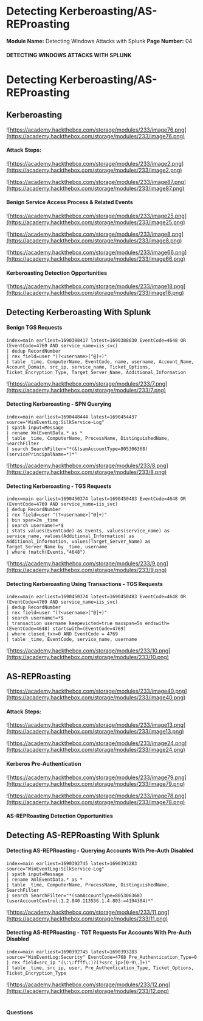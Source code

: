 <!--
 // Platform: Academy
// URL: https://academy.hackthebox.com/module/233/section/2526
// Platform Version: V1
// Module ID: 233
// Module Name: Detecting Windows Attacks with Splunk
// Module Difficulty: Medium
// Section ID: 2526
// Section Title: Detecting Kerberoasting/AS-REProasting
// Page Title: Detecting Windows Attacks with Splunk
// Page Number: 04
-->

# Detecting Kerberoasting/AS-REProasting

**Module Name:** Detecting Windows Attacks with Splunk **Page Number:** 04

#### DETECTING WINDOWS ATTACKS WITH SPLUNK

# Detecting Kerberoasting/AS-REProasting

## Kerberoasting

![https://academy.hackthebox.com/storage/modules/233/image76.png](https://academy.hackthebox.com/storage/modules/233/image76.png)

#### Attack Steps:

![https://academy.hackthebox.com/storage/modules/233/image2.png](https://academy.hackthebox.com/storage/modules/233/image2.png)

![https://academy.hackthebox.com/storage/modules/233/image87.png](https://academy.hackthebox.com/storage/modules/233/image87.png)

#### Benign Service Access Process & Related Events

![https://academy.hackthebox.com/storage/modules/233/image25.png](https://academy.hackthebox.com/storage/modules/233/image25.png)

![https://academy.hackthebox.com/storage/modules/233/image8.png](https://academy.hackthebox.com/storage/modules/233/image8.png)

![https://academy.hackthebox.com/storage/modules/233/image66.png](https://academy.hackthebox.com/storage/modules/233/image66.png)

#### Kerberoasting Detection Opportunities

![https://academy.hackthebox.com/storage/modules/233/image18.png](https://academy.hackthebox.com/storage/modules/233/image18.png)

## Detecting Kerberoasting With Splunk

#### Benign TGS Requests

``` shell-session
index=main earliest=1690388417 latest=1690388630 EventCode=4648 OR (EventCode=4769 AND service_name=iis_svc) 
| dedup RecordNumber 
| rex field=user "(?<username>[^@]+)"
| table _time, ComputerName, EventCode, name, username, Account_Name, Account_Domain, src_ip, service_name, Ticket_Options, Ticket_Encryption_Type, Target_Server_Name, Additional_Information
```

![https://academy.hackthebox.com/storage/modules/233/7.png](https://academy.hackthebox.com/storage/modules/233/7.png)

#### Detecting Kerberoasting - SPN Querying

``` shell-session
index=main earliest=1690448444 latest=1690454437 source="WinEventLog:SilkService-Log" 
| spath input=Message 
| rename XmlEventData.* as * 
| table _time, ComputerName, ProcessName, DistinguishedName, SearchFilter 
| search SearchFilter="*(&(samAccountType=805306368)(servicePrincipalName=*)*"
```

![https://academy.hackthebox.com/storage/modules/233/8.png](https://academy.hackthebox.com/storage/modules/233/8.png)

#### Detecting Kerberoasting - TGS Requests

``` shell-session
index=main earliest=1690450374 latest=1690450483 EventCode=4648 OR (EventCode=4769 AND service_name=iis_svc)
| dedup RecordNumber
| rex field=user "(?<username>[^@]+)"
| bin span=2m _time 
| search username!=*$ 
| stats values(EventCode) as Events, values(service_name) as service_name, values(Additional_Information) as Additional_Information, values(Target_Server_Name) as Target_Server_Name by _time, username
| where !match(Events,"4648")
```

![https://academy.hackthebox.com/storage/modules/233/9.png](https://academy.hackthebox.com/storage/modules/233/9.png)

#### Detecting Kerberoasting Using Transactions - TGS Requests

``` shell-session
index=main earliest=1690450374 latest=1690450483 EventCode=4648 OR (EventCode=4769 AND service_name=iis_svc)
| dedup RecordNumber
| rex field=user "(?<username>[^@]+)"
| search username!=*$ 
| transaction username keepevicted=true maxspan=5s endswith=(EventCode=4648) startswith=(EventCode=4769) 
| where closed_txn=0 AND EventCode = 4769
| table _time, EventCode, service_name, username
```

![https://academy.hackthebox.com/storage/modules/233/10.png](https://academy.hackthebox.com/storage/modules/233/10.png)

## AS-REPRoasting

![https://academy.hackthebox.com/storage/modules/233/image40.png](https://academy.hackthebox.com/storage/modules/233/image40.png)

#### Attack Steps:

![https://academy.hackthebox.com/storage/modules/233/image13.png](https://academy.hackthebox.com/storage/modules/233/image13.png)

![https://academy.hackthebox.com/storage/modules/233/image24.png](https://academy.hackthebox.com/storage/modules/233/image24.png)

#### Kerberos Pre-Authentication

![https://academy.hackthebox.com/storage/modules/233/image79.png](https://academy.hackthebox.com/storage/modules/233/image79.png)

![https://academy.hackthebox.com/storage/modules/233/image78.png](https://academy.hackthebox.com/storage/modules/233/image78.png)

#### AS-REPRoasting Detection Opportunities

## Detecting AS-REPRoasting With Splunk

#### Detecting AS-REPRoasting - Querying Accounts With Pre-Auth Disabled

``` shell-session
index=main earliest=1690392745 latest=1690393283 source="WinEventLog:SilkService-Log" 
| spath input=Message 
| rename XmlEventData.* as * 
| table _time, ComputerName, ProcessName, DistinguishedName, SearchFilter 
| search SearchFilter="*(samAccountType=805306368)(userAccountControl:1.2.840.113556.1.4.803:=4194304)*"
```

![https://academy.hackthebox.com/storage/modules/233/11.png](https://academy.hackthebox.com/storage/modules/233/11.png)

#### Detecting AS-REPRoasting - TGT Requests For Accounts With Pre-Auth Disabled

``` shell-session
index=main earliest=1690392745 latest=1690393283 source="WinEventLog:Security" EventCode=4768 Pre_Authentication_Type=0
| rex field=src_ip "(\:\:ffff\:)?(?<src_ip>[0-9\.]+)"
| table _time, src_ip, user, Pre_Authentication_Type, Ticket_Options, Ticket_Encryption_Type
```

![https://academy.hackthebox.com/storage/modules/233/12.png](https://academy.hackthebox.com/storage/modules/233/12.png)

# 

# 

#### Questions

####